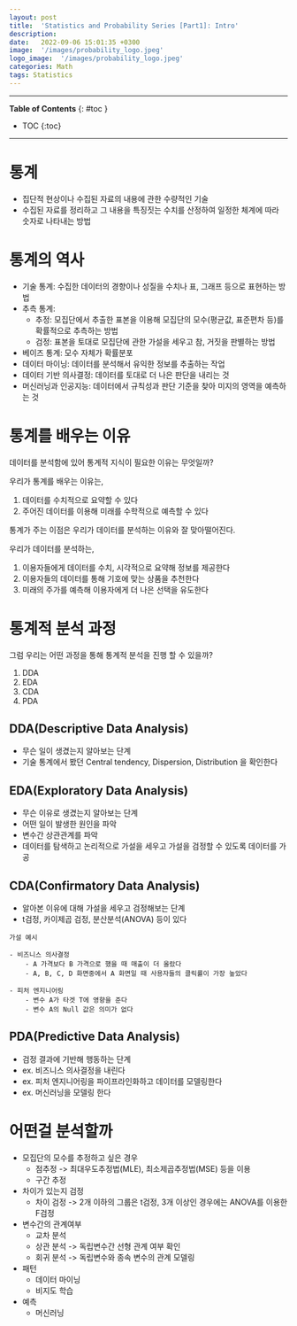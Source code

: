 ```yaml
---
layout: post
title:  'Statistics and Probability Series [Part1]: Intro'
description: 
date:   2022-09-06 15:01:35 +0300
image:  '/images/probability_logo.jpeg'
logo_image:  '/images/probability_logo.jpeg'
categories: Math
tags: Statistics
---
```

---

**Table of Contents**
{: #toc }
*  TOC
{:toc}

---

# 통계

- 집단적 현상이나 수집된 자료의 내용에 관한 수량적인 기술
- 수집된 자료를 정리하고 그 내용을 특징짓는 수치를 산정하여 일정한 체계에 따라 숫자로 나타내는 방법

# 통계의 역사

- 기술 통계: 수집한 데이터의 경향이나 성질을 수치나 표, 그래프 등으로 표현하는 방법
- 추측 통계: 
  - 추정: 모집단에서 추출한 표본을 이용해 모집단의 모수(평균값, 표준편차 등)를 확률적으로 추측하는 방법
  - 검정: 표본을 토대로 모집단에 관한 가설을 세우고 참, 거짓을 판별하는 방법
- 베이즈 통계: 모수 자체가 확률분포
- 데이터 마이닝: 데이터를 분석해서 유익한 정보를 추출하는 작업
- 데이터 기반 의사결정: 데이터를 토대로 더 나은 판단을 내리는 것
- 머신러닝과 인공지능: 데이터에서 규칙성과 판단 기준을 찾아 미지의 영역을 예측하는 것



# 통계를 배우는 이유

데이터를 분석함에 있어 통계적 지식이 필요한 이유는 무엇일까?  

우리가 통계를 배우는 이유는,  

1. 데이터를 수치적으로 요약할 수 있다
2. 주어진 데이터를 이용해 미래를 수학적으로 예측할 수 있다

통계가 주는 이점은 우리가 데이터를 분석하는 이유와 잘 맞아떨어진다.  

우리가 데이터를 분석하는,

1. 이용자들에게 데이터를 수치, 시각적으로 요약해 정보를 제공한다
2. 이용자들의 데이터를 통해 기호에 맞는 상품을 추천한다
3. 미래의 주가를 예측해 이용자에게 더 나은 선택을 유도한다


# 통계적 분석 과정 

그럼 우리는 어떤 과정을 통해 통계적 분석을 진행 할 수 있을까?  

1. DDA
2. EDA
3. CDA
4. PDA

## DDA(Descriptive Data Analysis)

- 무슨 일이 생겼는지 알아보는 단계
- 기술 통계에서 봤던 Central tendency, Dispersion, Distribution 을 확인한다

## EDA(Exploratory Data Analysis)

- 무슨 이유로 생겼는지 알아보는 단계
- 어떤 일이 발생한 원인을 파악
- 변수간 상관관계를 파악
- 데이터를 탐색하고 논리적으로 가설을 세우고 가설을 검정할 수 있도록 데이터를 가공


## CDA(Confirmatory Data Analysis)

- 알아본 이유에 대해 가설을 세우고 검정해보는 단계
- t검정, 카이제곱 검정, 분산분석(ANOVA) 등이 있다

```
가설 예시

- 비즈니스 의사결정
    - A 가격보다 B 가격으로 했을 때 매출이 더 올랐다
    - A, B, C, D 화면중에서 A 화면일 때 사용자들의 클릭률이 가장 높았다

- 피처 엔지니어링
    - 변수 A가 타겟 T에 영향을 준다
    - 변수 A의 Null 값은 의미가 없다

```

## PDA(Predictive Data Analysis)

- 검정 결과에 기반해 행동하는 단계
- ex. 비즈니스 의사결정을 내린다
- ex. 피처 엔지니어링을 파이프라인화하고 데이터를 모델링한다
- ex. 머신러닝을 모델링 한다


# 어떤걸 분석할까

- 모집단의 모수를 추정하고 싶은 경우
  - 점추정 -> 최대우도추정법(MLE), 최소제곱추정법(MSE) 등을 이용
  - 구간 추정
- 차이가 있는지 검정
  - 차이 검정 -> 2개 이하의 그룹은 t검정, 3개 이상인 경우에는 ANOVA를 이용한 F검정
- 변수간의 관계여부 
  - 교차 분석
  - 상관 분석 -> 독립변수간 선형 관계 여부 확인
  - 회귀 분석 -> 독립변수와 종속 변수의 관계 모델링
- 패턴
  - 데이터 마이닝
  - 비지도 학습
- 예측
  - 머신러닝



